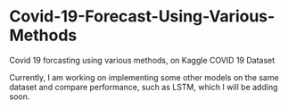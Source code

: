 # Covid-19-Forecast-Using-Various-Methods
Covid 19 forcasting using various methods, on Kaggle COVID 19 Dataset

Currently, I am working on implementing some other models on the same dataset and compare performance, such as LSTM, which I will be adding soon.
